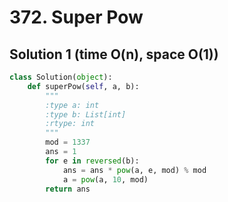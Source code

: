 # 372. Super Pow

## Solution 1 (time O(n), space O(1))

```python
class Solution(object):
    def superPow(self, a, b):
        """
        :type a: int
        :type b: List[int]
        :rtype: int
        """
        mod = 1337
        ans = 1
        for e in reversed(b):
            ans = ans * pow(a, e, mod) % mod
            a = pow(a, 10, mod)
        return ans
```
